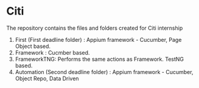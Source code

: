 # Citi

The repository contains the files and folders created for Citi internship
1. First  (First deadline folder)       : Appium framework - Cucumber, Page Object based.
2. Framework   : Cucmber based.
3. FrameworkTNG: Performs the same actions as Framework. TestNG based.
4. Automation (Second deadline folder)   : Appium framework - Cucumber, Object Repo, Data Driven
